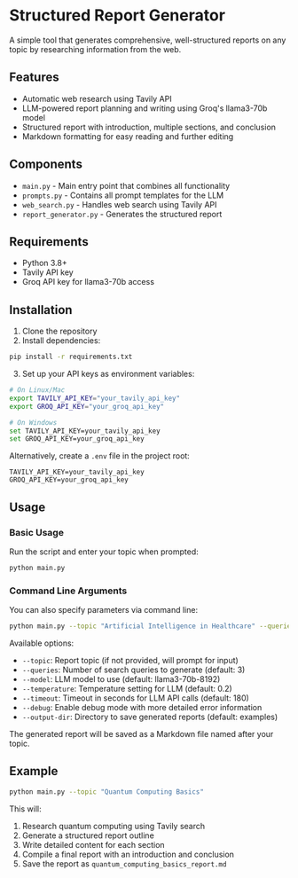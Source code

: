 # Structured Report Generator

A simple tool that generates comprehensive, well-structured reports on any topic by researching information from the web.

## Features

- Automatic web research using Tavily API
- LLM-powered report planning and writing using Groq's llama3-70b model
- Structured report with introduction, multiple sections, and conclusion
- Markdown formatting for easy reading and further editing

## Components

- `main.py` - Main entry point that combines all functionality
- `prompts.py` - Contains all prompt templates for the LLM
- `web_search.py` - Handles web search using Tavily API
- `report_generator.py` - Generates the structured report

## Requirements

- Python 3.8+
- Tavily API key
- Groq API key for llama3-70b access

## Installation

1. Clone the repository
2. Install dependencies:

```bash
pip install -r requirements.txt
```

3. Set up your API keys as environment variables:

```bash
# On Linux/Mac
export TAVILY_API_KEY="your_tavily_api_key"
export GROQ_API_KEY="your_groq_api_key"

# On Windows
set TAVILY_API_KEY=your_tavily_api_key
set GROQ_API_KEY=your_groq_api_key
```

Alternatively, create a `.env` file in the project root:

```
TAVILY_API_KEY=your_tavily_api_key
GROQ_API_KEY=your_groq_api_key
```

## Usage

### Basic Usage

Run the script and enter your topic when prompted:

```bash
python main.py
```

### Command Line Arguments

You can also specify parameters via command line:

```bash
python main.py --topic "Artificial Intelligence in Healthcare" --queries 5 --temperature 0.3
```

Available options:
- `--topic`: Report topic (if not provided, will prompt for input)
- `--queries`: Number of search queries to generate (default: 3)
- `--model`: LLM model to use (default: llama3-70b-8192)
- `--temperature`: Temperature setting for LLM (default: 0.2)
- `--timeout`: Timeout in seconds for LLM API calls (default: 180)
- `--debug`: Enable debug mode with more detailed error information
- `--output-dir`: Directory to save generated reports (default: examples)

The generated report will be saved as a Markdown file named after your topic.

## Example

```bash
python main.py --topic "Quantum Computing Basics"
```

This will:
1. Research quantum computing using Tavily search
2. Generate a structured report outline
3. Write detailed content for each section 
4. Compile a final report with an introduction and conclusion
5. Save the report as `quantum_computing_basics_report.md` 
